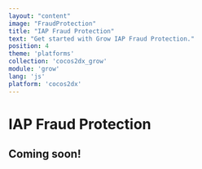 ```yaml
---
layout: "content"
image: "FraudProtection"
title: "IAP Fraud Protection"
text: "Get started with Grow IAP Fraud Protection."
position: 4
theme: 'platforms'
collection: 'cocos2dx_grow'
module: 'grow'
lang: 'js'
platform: 'cocos2dx'
---
```


# IAP Fraud Protection

## Coming soon!

